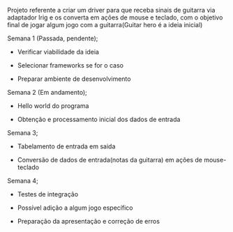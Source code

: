 Projeto referente a criar um driver para que receba sinais de guitarra via adaptador Irig e os converta em ações de mouse e teclado, com o objetivo final de jogar algum jogo com a guitarra(Guitar hero é a ideia inicial)

Semana 1 (Passada, pendente);

  -  Verificar viabilidade da ideia

  -  Selecionar frameworks se for o caso

  -  Preparar ambiente de desenvolvimento

Semana 2 (Em andamento);

  - Hello world do programa

  - Obtenção e processamento inicial dos dados de entrada

Semana 3;

  - Tabelamento de entrada em saida

  - Conversão de dados de entrada(notas da guitarra) em ações de mouse-teclado

Semana 4;

  - Testes de integração

  - Possível adição a algum jogo específico

  - Preparação da apresentação e correção de erros

